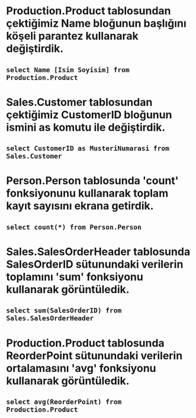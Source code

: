 # Production.Product tablosundan çektiğimiz Name bloğunun başlığını köşeli parantez kullanarak değiştirdik.

## `select Name [Isim Soyisim] from Production.Product `

# Sales.Customer tablosundan çektiğimiz CustomerID bloğunun ismini as komutu ile değiştirdik.

## `select CustomerID as MusteriNumarasi from Sales.Customer `

# Person.Person tablosunda 'count' fonksiyonunu kullanarak toplam kayıt sayısını ekrana getirdik.

## `select count(*) from Person.Person `

# Sales.SalesOrderHeader tablosunda SalesOrderID sütunundaki verilerin toplamını 'sum' fonksiyonu kullanarak görüntüledik.

## `select sum(SalesOrderID) from Sales.SalesOrderHeader `

# Production.Product tablosunda ReorderPoint sütunundaki verilerin ortalamasını 'avg' fonksiyonu kullanarak görüntüledik.

## `select avg(ReorderPoint) from Production.Product `

